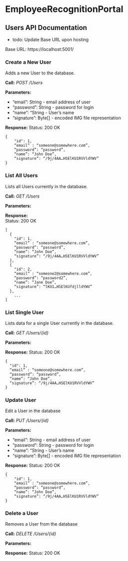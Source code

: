 # EmployeeRecognitionPortal

## Users API Documentation

- todo: Update Base URL upon hosting

Base URL: https://localhost:5001/

### Create a New User

Adds a new User to the database.

**Call:** *POST /Users*

**Parameters:**
- “email”: String - email address of user
- “password”: String - password for login
- “name”: “String - User’s name
- “signature”: Byte[] - encoded IMG file representation

**Response:**
Status: 200 OK

```
{
    "id": 1,
    “email” : “someone@somewhere.com”,
    “password”: “password”,
    “name”: “John Doe”,
    “signature”: “/9j/4AA…HSElKU1RVVldYWV”
}
```

### List All Users

Lists all Users currently in the database.

**Call:** *GET /Users*

**Parameters:**

**Response:**  
Status: 200 OK

```
[                
  {
    "id": 1,
    “email” : “someone@somewhere.com”,
    “password”: “password”,
    “name”: “John Doe”,
    “signature”: “/9j/4AA…HSElKU1RVVldYWV”
  },
  {
    "id": 2,
    “email” : “someone2@somewhere.com”,
    “password”: “password2”,
    “name”: “Jane Doe”,
    “signature”: “lKU1…HSElKUfdjlldYWV”
  },    
    ...        
]
```

### List Single User

Lists data for a single User currently in the database.

**Call:** *GET /Users/{id}*

**Parameters:**

**Response:**
Status: 200 OK

```
{
  "id": 1,
  “email” : “someone@somewhere.com”,
  “password”: “password”,
  “name”: “John Doe”,
  “signature”: “/9j/4AA…HSElKU1RVVldYWV”
}
```

### Update User

Edit a User in the database

**Call:** *PUT /Users/{id}*

**Parameters:**
- “email”: String - email address of user
- “password”: String - password for login
- “name”: “String - User’s name
- “signature”: Byte[] - encoded IMG file representation

**Response:**
Status: 200 OK

```
{
    "id": 1,
    “email” : “someone@somewhere.com”,
    “password”: “password”,
    “name”: “John Doe”,
    “signature”: “/9j/4AA…HSElKU1RVVldYWV”
}
```

### Delete a User

Removes a User from the database

**Call:** *DELETE /Users/{id}*

**Parameters:**

**Response:**
Status: 200 OK
